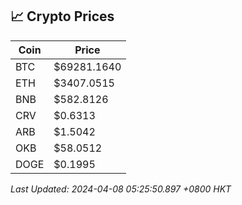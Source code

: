 ## 📈 Crypto Prices

| Coin | Price |
| ---- | ----- |
| BTC | $69281.1640 |
| ETH | $3407.0515 |
| BNB | $582.8126 |
| CRV | $0.6313 |
| ARB | $1.5042 |
| OKB | $58.0512 |
| DOGE | $0.1995 |

_Last Updated: 2024-04-08 05:25:50.897 +0800 HKT_